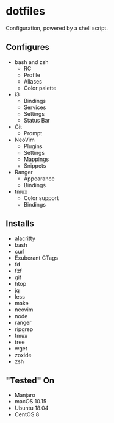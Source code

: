 # dotfiles
Configuration, powered by a shell script.

## Configures
* bash and zsh
  * RC
  * Profile
  * Aliases
  * Color palette
* i3
  * Bindings
  * Services
  * Settings
  * Status Bar
* Git
  * Prompt    
* NeoVim
  * Plugins
  * Settings
  * Mappings
  * Snippets
* Ranger
  * Appearance
  * Bindings
* tmux
  * Color support
  * Bindings

## Installs
* alacritty
* bash
* curl
* Exuberant CTags
* fd
* fzf
* git
* htop
* jq
* less
* make
* neovim
* node
* ranger
* ripgrep
* tmux
* tree
* wget
* zoxide
* zsh

## "Tested" On
* Manjaro
* macOS 10.15
* Ubuntu 18.04
* CentOS 8
